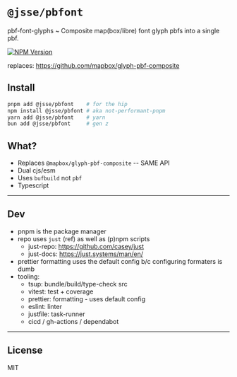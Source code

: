 # `@jsse/pbfont`

pbf-font-glyphs ~ Composite map(box/libre) font glyph pbfs into a single pbf.

[![NPM Version](https://img.shields.io/npm/v/%40jsse%2Fpbfont?style=flat-square&logo=npm&color=blue&cacheSeconds=60)](https://www.npmjs.com/package/%40jsse/pbfont)

replaces: https://github.com/mapbox/glyph-pbf-composite

## Install

```bash
pnpm add @jsse/pbfont    # for the hip
npm install @jsse/pbfont # aka not-performant-pnpm
yarn add @jsse/pbfont    # yarn
bun add @jsse/pbfont     # gen z
```

## What?

- Replaces `@mapbox/glyph-pbf-composite` -- SAME API
- Dual cjs/esm
- Uses `bufbuild` not `pbf`
- Typescript

---

## Dev

- pnpm is the package manager
- repo uses `just` (ref) as well as (p)npm scripts
  - just-repo: https://github.com/casey/just
  - just-docs: https://just.systems/man/en/
- prettier formatting uses the default config b/c configuring formaters is dumb
- tooling:
  - tsup: bundle/build/type-check src
  - vitest: test + coverage
  - prettier: formatting - uses default config
  - eslint: linter
  - justfile: task-runner
  - cicd / gh-actions / dependabot

---

## License

MIT
